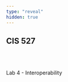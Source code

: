 ```yaml
---
type: "reveal"
hidden: true
---
```

<section>
	<h2>CIS 527</h2><br><br><p>Lab 4 - Interoperability</p>
</section>
